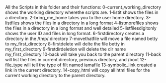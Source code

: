 All the Scripts in this folder and their functions:
0-current_working_directory shows the working directory wherethe scripts are.
1-listit shows the files in a directory.
2-bring_me_home takes you to the user home directory.
3-listfiles shows the files in a directory in a long format
4-listmorefiles shows the files in a directory in a long format and well detailed
5-listfilesdigitonly shows the user ID and files in long format. 
6-firstdirectory creates a directory in the /tmp/ directory
7-movethatfile will move a file named betty to my_first_directory
8-firstdelete will delte the file betty in my_first_directory
9-firstdirdeletion will delete the dir name my_first_directory
10-back will take you back to the parent directory
11-back will list the files in current directory, previous directory, and /boot
12-file_type will tell the type of filt named iamafile
13-symbolic_link created a link in the current directory.
14-copy_html will copy all html files for the current working directory to the parent directory. 

